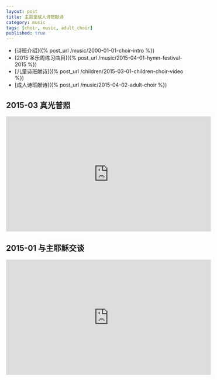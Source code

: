 ```yaml
---
layout: post
title: 主恩堂成人诗班献诗
category: music
tags: [choir, music, adult_choir]
published: true
---
```


 * [诗班介绍]({% post_url /music/2000-01-01-choir-intro %}) 
 * [2015 圣乐周练习曲目]({% post_url /music/2015-04-01-hymn-festival-2015 %})
 * [儿童诗班献诗]({% post_url /children/2015-03-01-children-choir-video %})
 * [成人诗班献诗]({% post_url /music/2015-04-02-adult-choir %})

2015-03 真光普照
-------------------
<iframe width="560" height="315"
src="https://www.youtube.com/embed/Dip4S37Zb6c" frameborder="0"
allowfullscreen></iframe>


2015-01 与主耶稣交谈 
------------------------
<iframe width="560" height="315" src="https://www.youtube.com/embed/iIpWhRAMrLI" frameborder="0" allowfullscreen></iframe>
